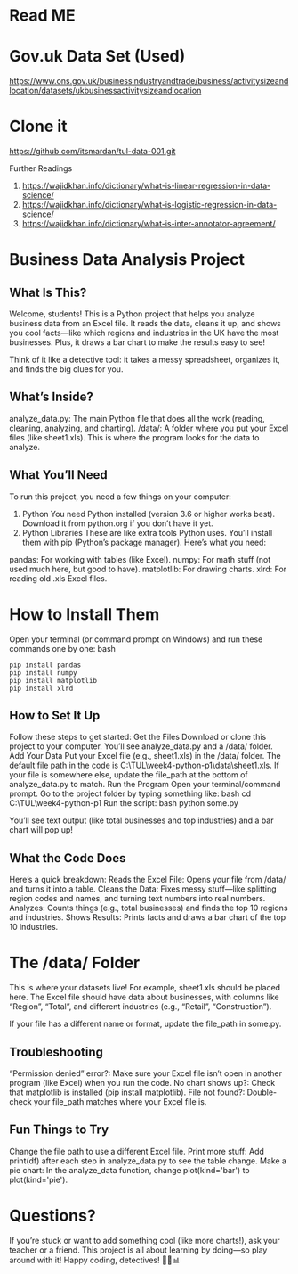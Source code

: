 # Read ME 

# Gov.uk Data Set (Used)
https://www.ons.gov.uk/businessindustryandtrade/business/activitysizeandlocation/datasets/ukbusinessactivitysizeandlocation

# Clone it
https://github.com/itsmardan/tul-data-001.git 

Further Readings
1. https://wajidkhan.info/dictionary/what-is-linear-regression-in-data-science/
2. https://wajidkhan.info/dictionary/what-is-logistic-regression-in-data-science/
3. https://wajidkhan.info/dictionary/what-is-inter-annotator-agreement/

# Business Data Analysis Project

## What Is This?

Welcome, students! This is a Python project that helps you analyze business data from an Excel file. It reads the data, cleans it up, and shows you cool facts—like which regions and industries in the UK have the most businesses. Plus, it draws a bar chart to make the results easy to see!

Think of it like a detective tool: it takes a messy spreadsheet, organizes it, and finds the big clues for you.

## What’s Inside?
analyze_data.py: The main Python file that does all the work (reading, cleaning, analyzing, and charting).
/data/: A folder where you put your Excel files (like sheet1.xls). This is where the program looks for the data to analyze.

## What You’ll Need
To run this project, you need a few things on your computer:
1. Python
You need Python installed (version 3.6 or higher works best).
Download it from python.org if you don’t have it yet.
2. Python Libraries
These are like extra tools Python uses. You’ll install them with pip (Python’s package manager). Here’s what you need:

pandas: For working with tables (like Excel).
numpy: For math stuff (not used much here, but good to have).
matplotlib: For drawing charts.
xlrd: For reading old .xls Excel files.

# How to Install Them
Open your terminal (or command prompt on Windows) and run these commands one by one:
bash
```
pip install pandas
pip install numpy
pip install matplotlib
pip install xlrd

```

## How to Set It Up
Follow these steps to get started:
Get the Files
Download or clone this project to your computer. You’ll see analyze_data.py and a /data/ folder.
Add Your Data
Put your Excel file (e.g., sheet1.xls) in the /data/ folder.
The default file path in the code is C:\TUL\week4-python-p1\data\sheet1.xls. If your file is somewhere else, update the file_path at the bottom of analyze_data.py to match.
Run the Program
Open your terminal/command prompt.
Go to the project folder by typing something like:
bash
cd C:\TUL\week4-python-p1
Run the script:
bash
python some.py

You’ll see text output (like total businesses and top industries) and a bar chart will pop up!

## What the Code Does
Here’s a quick breakdown:
Reads the Excel File: Opens your file from /data/ and turns it into a table.
Cleans the Data: Fixes messy stuff—like splitting region codes and names, and turning text numbers into real numbers.
Analyzes: Counts things (e.g., total businesses) and finds the top 10 regions and industries.
Shows Results: Prints facts and draws a bar chart of the top 10 industries.

# The /data/ Folder
This is where your datasets live! For example, sheet1.xls should be placed here.
The Excel file should have data about businesses, with columns like “Region”, “Total”, and different industries (e.g., “Retail”, “Construction”).

If your file has a different name or format, update the file_path in some.py.

## Troubleshooting
“Permission denied” error?: Make sure your Excel file isn’t open in another program (like Excel) when you run the code.
No chart shows up?: Check that matplotlib is installed (pip install matplotlib).
File not found?: Double-check your file_path matches where your Excel file is.

##  Fun Things to Try
Change the file path to use a different Excel file.
Print more stuff: Add print(df) after each step in analyze_data.py to see the table change.
Make a pie chart: In the analyze_data function, change plot(kind='bar') to plot(kind='pie').


# Questions?
If you’re stuck or want to add something cool (like more charts!), ask your teacher or a friend. This project is all about learning by doing—so play around with it!
Happy coding, detectives! 🕵️‍♂️📊
